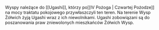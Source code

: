 
Wyspy należące do [[Ugashi]], którzy po[[IV Pożoga | Czwartej Pożodze]] na mocy traktatu pokojowego przywłaszczyli ten teren. Na terenie Wysp Żółwich żyją Ugashi wraz z ich niewolnikami. Ugashi zobowiązani są do poszanowania praw zniewolonych mieszkańców Żółwich Wysp.
